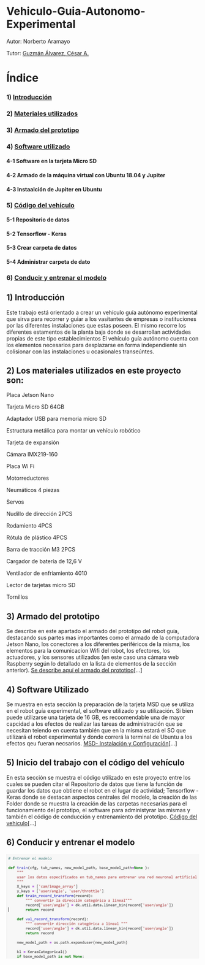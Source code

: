 # Vehiculo-Guia-Autonomo-Experimental
Autor: Norberto Aramayo

Tutor: [Guzmán Álvarez, César A.](https://scholar.google.com/citations?user=pwRGe0wAAAAJ&hl=es)

# Índice

### 1) [Introducción](https://github.com/NorbertoAramayo/Vehiculo-Guia-Autonomo-Experimental/blob/main/README.md#1-introducci%C3%B3n)
### 2) [Materiales utilizados](https://github.com/NorbertoAramayo/Vehiculo-Guia-Autonomo-Experimental/blob/main/README.md#2-los-materiales-utilizados-en-este-proyecto-son)
### 3) [Armado del prototipo](https://github.com/NorbertoAramayo/Vehiculo-Guia-Autonomo-Experimental/blob/main/README.md#3-armado-del-prototipo-1)
### 4) [Software utilizado](https://github.com/NorbertoAramayo/Vehiculo-Guia-Autonomo-Experimental/blob/main/README.md#4-software-utilizado-1)
####    4-1 Software en la tarjeta Micro SD
####    4-2 Armado de la máquina virtual con Ubuntu 18.04 y Jupiter
####    4-3 Instaalción de Jupiter en Ubuntu
### 5) [Código del vehículo](https://github.com/NorbertoAramayo/Vehiculo-Guia-Autonomo-Experimental/blob/main/README.md#5-inicio-del-trabajo-con-el-c%C3%B3digo-del-veh%C3%ADculo)
####    5-1 Repositorio de datos
####    5-2 Tensorflow - Keras
####    5-3 Crear carpeta de datos
####    5-4 Administrar carpeta de dato
### 6) [Conducir y entrenar el modelo](https://github.com/NorbertoAramayo/Vehiculo-Guia-Autonomo-Experimental/blob/main/README.md#6-conducir-y-entrenar-el-modelo-1)

## 1) Introducción

Este trabajo está orientado a crear un vehículo guía autónomo experimental que sirva para recorrer y guiar a los vasitantes de empresas o instituciones por las diferentes instalaciones que estas poseen. El mismo recorre los diferentes estamentos de la planta baja donde se desarrollan actividades propias de este tipo establecimientos  El vehículo guía autónomo cuenta con los elementos necesarios para desplazarse en forma independiente sin colisionar con las instalaciones u ocasionales transeúntes.


## 2) Los materiales utilizados en este proyecto son:

Placa Jetson Nano

Tarjeta Micro SD 64GB

Adaptador USB para memoria micro SD

Estructura metálica para montar un vehículo robótico

Tarjeta de expansión 

Cámara IMX219-160

Placa Wi Fi

Motorreductores

Neumáticos 4 piezas

Servos

Nudillo de dirección 2PCS

Rodamiento 4PCS

Rótula de plástico 4PCS

Barra de tracción M3 2PCS

Cargador de batería de 12,6 V 

Ventilador de enfriamiento 4010

Lector de tarjetas micro SD

Tornillos

## 3) Armado del prototipo
Se describe en este apartado el armado del prototipo del robot guía, destacando sus partes mas importantes como el armado de la computadora Jetson Nano, los conectores a los diferentes periféricos de la misma, los elementos para la comunicacion Wifi del robot, los efectores, los actuadores, y los sensores utilizados (en este caso una cámara web Raspberry según lo detallado en la lista de elementos de la sección anterior).
[Se describe aquí el armado del prototipo](https://github.com/NorbertoAramayo/Prototipo/blob/main/README.md)[...]

## 4) Software Utilizado
Se muestra en esta sección la preparación de la tarjeta MSD que se utiliza en el robot guía experimental, el software utilizado y su utilización. 
Si bien puede utilizarse una tarjeta de 16 GB, es recoomendable una de mayor capcidad a los efectos de realizar las tareas de administración que se necesitan
teiendo en cuenta también que en la misma estará el SO que utilizará el robot experimental y donde correrá la terminal de Ubuntu a los efectos qeu fueran necsarios.
[MSD- Instalación y Configuración](https://github.com/NorbertoAramayo/MSD---Configuraci-n/blob/main/README.md)[...]

## 5) Inicio del trabajo con el código del vehículo
En esta sección se muestra el código utilizado en este proyecto entre los cuales se pueden citar el Repositorio de datos que tiene la función de guardar los datos que 
obtiene el robot en el lugar de actividad; Tensorflow - Keras donde se destacan aspectos centrales del modelo, la creación de las Folder donde se muestra la creación de las carpetas necesarias para el funcionamiento del prototipo, el software para administyrar las mismas y también el código de conducción y entrenamiento del prototipo. 
[Código del vehiculo](https://github.com/NorbertoAramayo/C-digo-del-robot)[...]

## 6) Conducir y entrenar el modelo

![myimage-alt-tag](https://github.com/NorbertoAramayo/archivosnuevos/blob/main/entrenar%20el%20modelo.JPG)






















































